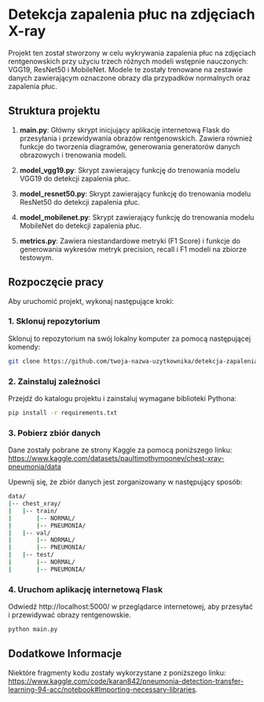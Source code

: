 # Detekcja zapalenia płuc na zdjęciach X-ray

Projekt ten został stworzony w celu wykrywania zapalenia płuc na zdjęciach rentgenowskich przy użyciu trzech różnych modeli wstępnie nauczonych: VGG19, ResNet50 i MobileNet. Modele te zostały trenowane na zestawie danych zawierającym oznaczone obrazy dla przypadków normalnych oraz zapalenia płuc.

## Struktura projektu

1. **main.py**: Główny skrypt inicjujący aplikację internetową Flask do przesyłania i przewidywania obrazów rentgenowskich. Zawiera również funkcje do tworzenia diagramów, generowania generatorów danych obrazowych i trenowania modeli.

2. **model_vgg19.py**: Skrypt zawierający funkcję do trenowania modelu VGG19 do detekcji zapalenia płuc.

3. **model_resnet50.py**: Skrypt zawierający funkcję do trenowania modelu ResNet50 do detekcji zapalenia płuc.

4. **model_mobilenet.py**: Skrypt zawierający funkcję do trenowania modelu MobileNet do detekcji zapalenia płuc.

5. **metrics.py**: Zawiera niestandardowe metryki (F1 Score) i funkcje do generowania wykresów metryk precision, recall i F1 modeli na zbiorze testowym.

## Rozpoczęcie pracy
Aby uruchomić projekt, wykonaj następujące kroki:

### 1. Sklonuj repozytorium
Sklonuj to repozytorium na swój lokalny komputer za pomocą następującej komendy:

```bash
git clone https://github.com/twoja-nazwa-uzytkownika/detekcja-zapalenia-pluc.git
```

### 2. Zainstaluj zależności
Przejdź do katalogu projektu i zainstaluj wymagane biblioteki Pythona:

```bash
pip install -r requirements.txt
```

### 3. Pobierz zbiór danych
Dane zostały pobrane ze strony Kaggle za pomocą poniższego linku: 
https://www.kaggle.com/datasets/paultimothymooney/chest-xray-pneumonia/data

Upewnij się, że zbiór danych jest zorganizowany w następujący sposób:

```bash
data/
|-- chest_xray/
|   |-- train/
|       |-- NORMAL/
|       |-- PNEUMONIA/
|   |-- val/
|       |-- NORMAL/
|       |-- PNEUMONIA/
|   |-- test/
|       |-- NORMAL/
|       |-- PNEUMONIA/
```

### 4. Uruchom aplikację internetową Flask
Odwiedź http://localhost:5000/ w przeglądarce internetowej, aby przesyłać i przewidywać obrazy rentgenowskie.

```bash
python main.py
```
## Dodatkowe Informacje
Niektóre fragmenty kodu zostały wykorzystane z poniższego linku: 
https://www.kaggle.com/code/karan842/pneumonia-detection-transfer-learning-94-acc/notebook#Importing-necessary-libraries.
